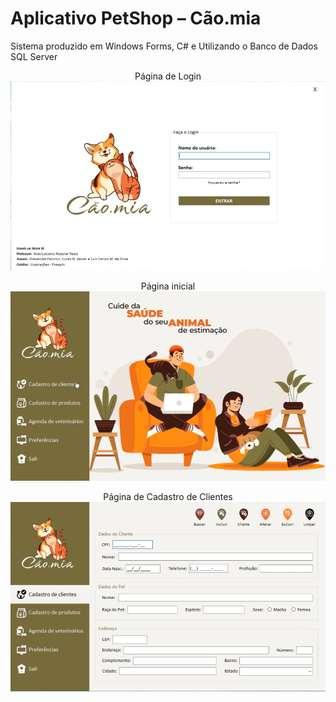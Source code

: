 # Aplicativo PetShop – Cão.mia

Sistema produzido em Windows Forms, C# e Utilizando o Banco de Dados SQL Server<br>

<p align="center">
Página de Login
  <img src="./assets-readme/login.png" alt="Página de Login" title="Trabalho de How III - Univali">
</p>

<p align="center">
Página inicial
  <img src="./assets-readme/abertura.png" alt="Página inicial" title="Trabalho de How III - Univali">
</p>

<p align="center">
Página de Cadastro de Clientes
  <img src="./assets-readme/Cliente.png" alt="Página de Cadastro de Clientes" title="Trabalho de How III - Univali">
</p>
